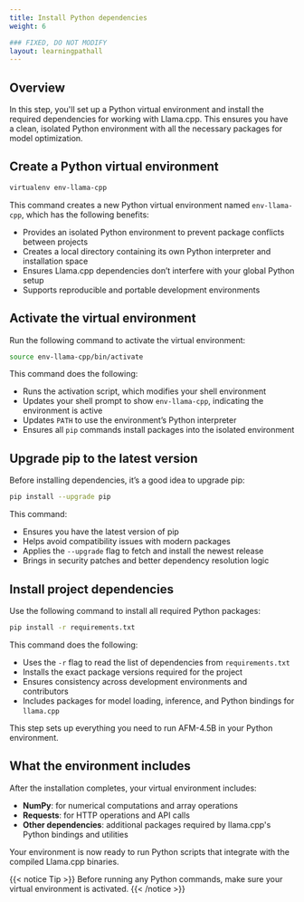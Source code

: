 ```yaml
---
title: Install Python dependencies 
weight: 6

### FIXED, DO NOT MODIFY
layout: learningpathall
---
```

## Overview

In this step, you'll set up a Python virtual environment and install the required dependencies for working with Llama.cpp. This ensures you have a clean, isolated Python environment with all the necessary packages for model optimization.

## Create a Python virtual environment

```bash
virtualenv env-llama-cpp
```

This command creates a new Python virtual environment named `env-llama-cpp`, which has the following benefits:
- Provides an isolated Python environment to prevent package conflicts between projects
- Creates a local directory containing its own Python interpreter and installation space
- Ensures Llama.cpp dependencies don’t interfere with your global Python setup
- Supports reproducible and portable development environments

## Activate the virtual environment

Run the following command to activate the virtual environment:

```bash
source env-llama-cpp/bin/activate
```
This command does the following:

- Runs the activation script, which modifies your shell environment
- Updates your shell prompt to show `env-llama-cpp`, indicating the environment is active
- Updates `PATH` to use the environment’s Python interpreter 
- Ensures all `pip` commands install packages into the isolated environment

## Upgrade pip to the latest version

Before installing dependencies, it’s a good idea to upgrade pip:

```bash
pip install --upgrade pip
```
This command:

- Ensures you have the latest version of pip
- Helps avoid compatibility issues with modern packages
- Applies the `--upgrade` flag to fetch and install the newest release
- Brings in security patches and better dependency resolution logic

## Install project dependencies

Use the following command to install all required Python packages:

```bash
pip install -r requirements.txt
```

This command does the following:

- Uses the `-r` flag to read the list of dependencies from `requirements.txt`
- Installs the exact package versions required for the project
- Ensures consistency across development environments and contributors
- Includes packages for model loading, inference, and Python bindings for `llama.cpp`

This step sets up everything you need to run AFM-4.5B in your Python environment.

## What the environment includes

After the installation completes, your virtual environment includes:
- **NumPy**: for numerical computations and array operations
- **Requests**: for HTTP operations and API calls
- **Other dependencies**: additional packages required by llama.cpp's Python bindings and utilities
  
Your environment is now ready to run Python scripts that integrate with the compiled Llama.cpp binaries.

{{< notice Tip >}}
Before running any Python commands, make sure your virtual environment is activated. {{< /notice >}}


